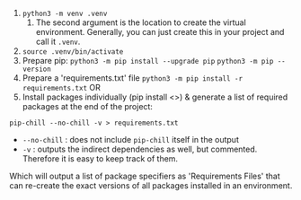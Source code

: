 1. `python3 -m venv .venv` 
	1. The second argument is the location to create the virtual environment. Generally, you can just create this in your project and call it `.venv`.
2. `source .venv/bin/activate`
3. Prepare pip: 
`python3 -m pip install --upgrade pip`
`python3 -m pip --version`
4. Prepare a 'requirements.txt' file 
`python3 -m pip install -r requirements.txt` 
OR 
5. Install packages individually (pip install <>) & generate a list of required packages at the end of the project:
```
pip-chill --no-chill -v > requirements.txt
```
- `--no-chill` : does not include `pip-chill` itself in the output
- `-v` : outputs the indirect dependencies as well, but commented. Therefore it is easy to keep track of them.

Which will output a list of package specifiers as 'Requirements Files' that can re-create the exact versions of all packages installed in an environment.
